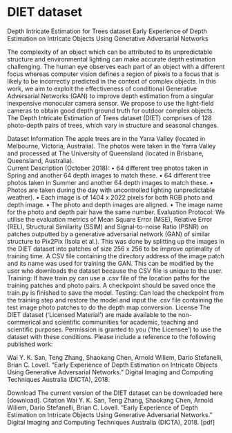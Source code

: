 # DIET dataset
Depth Intricate Estimation for Trees dataset
Early Experience of Depth Estimation on Intricate Objects 
Using Generative Adversarial Networks

The complexity of an object which can be attributed to its unpredictable structure and environmental lighting can make accurate depth estimation challenging. The human eye observes each part of an object with a different focus whereas computer vision defines a region of pixels to a focus that is likely to be incorrectly predicted in the context of complex objects.   In this work, we aim to exploit the effectiveness of conditional Generative Adversarial Networks (GAN) to improve depth estimation from a singular inexpensive monocular camera sensor.  We propose to use the light-field cameras to obtain good depth ground truth for outdoor complex objects. The Depth Intricate Estimation of Trees dataset (DIET) comprises of 128 photo-depth pairs of trees, which vary in structure and seasonal changes. 
  

Dataset Information
The apple trees are in the Yarra Valley (located in Melbourne, Victoria, Australia). The photos were taken in the Yarra Valley and processed at The University of Queensland (located in Brisbane, Queensland, Australia).  
Current Description (October 2018):
•	64 different tree photos taken in Spring and another 64 depth images to match these.
•	64 different tree photos taken in Summer and another 64 depth images to match these.
•	Photos are taken during the day with uncontrolled lighting (unpredictable weather). 
•	Each image is of 1404 x 2022 pixels for both RGB photo and depth image.
•	The photo and depth images are aligned. 
•	The image name for the photo and depth pair have the same number.
Evaluation Protocol: 
We utilise the evaluation metrics of Mean Square Error (MSE), Relative Error (REL), Structural Similarity (SSIM) and Signal-to-noise Ratio (PSNR)  on patches outputted by a generative adversarial network (GAN) of similar structure to Pix2Pix (Isola et al.). This was done by splitting up the images in the DIET dataset into patches of size 256 x 256 to be improve optimality of training time. A CSV file containing the directory address of the image patch and its name was used for training the GAN. This can be modified by the user who downloads the dataset because the CSV file is unique to the user.  
Training:  If have train.py can use a .csv file of the location paths for the training patches and photo pairs. A checkpoint should be saved once the train.py is finished to save the model.
Testing: Can load the checkpoint from the training step and restore the model and input the .csv file containing the test image photo patches to do the depth map conversion.
License
The DIET dataset (‘Licensed Material’) are made available to the non-commerical and scientific communities for academic, teaching and scientific purposes. Permission is granted to you (‘the Licensee’) to use the dataset with these conditions. Please include a reference to the following published work:

Wai Y. K. San, Teng Zhang, Shaokang Chen, Arnold Wiliem, Dario Stefanelli, Brian C. Lovell. “Early Experience of Depth Estimation on Intricate Objects Using Generative Adversarial Networks.” Digital Imaging and Computing Techniques Australia (DICTA), 2018.

Download
The current version of the DIET dataset can be downloaded here [download].
Citation
Wai Y. K. San, Teng Zhang, Shaokang Chen, Arnold Wiliem, Dario Stefanelli, Brian C. Lovell. “Early Experience of Depth Estimation on Intricate Objects Using Generative Adversarial Networks.” Digital Imaging and Computing Techniques Australia (DICTA), 2018. [pdf]
